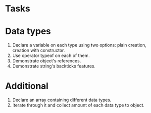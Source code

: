 # Tasks

# Data types

1. Declare a variable on each type using two options: plain creation, creation with constructor.
2. Use operator typeof on each of them.
3. Demonstrate object's references.
3. Demonstrate string's backticks features.

# Additional

1. Declare an array containing different data types.
2. Iterate through it and collect amount of each data type to object.
